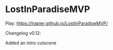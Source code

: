 # LostInParadiseMVP
 
Play: https://lrapier.github.io/LostInParadiseMVP/

Changelog v0.12:

Added an intro cutscene
